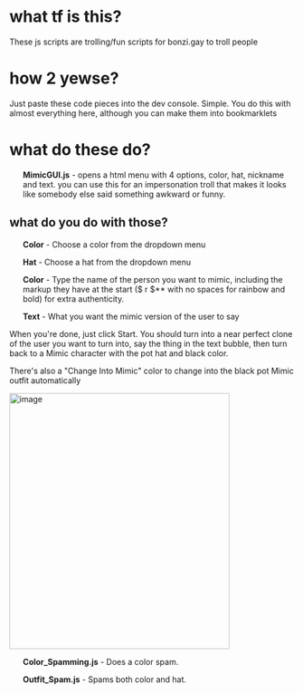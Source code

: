 <h1>what tf is this?</h1>
<p>These js scripts are trolling/fun scripts for bonzi.gay to troll people</p>
<h1>how 2 yewse?</h1>
Just paste these code pieces into the dev console. Simple. You do this with almost everything here, although you can make them into bookmarklets
<h1>what do these do?</h1>
<ul><b>MimicGUI.js</b> - opens a html menu with 4 options, color, hat, nickname and text. you can use this for an impersonation troll that makes it looks like somebody else said something awkward or funny.</ul>
<h2>what do you do with those?</h2>
<ul><b>Color</b> - Choose a color from the dropdown menu</ul>
<ul><b>Hat</b> - Choose a hat from the dropdown menu</ul>
<ul><b>Color</b> - Type the name of the person you want to mimic, including the markup they have at the start ($ r $** with no spaces for rainbow and bold) for extra authenticity.</ul>
<ul><b>Text</b> - What you want the mimic version of the user to say</ul>

<p>When you're done, just click Start. You should turn into a near perfect clone of the user you want to turn into, say the thing in the text bubble, then turn back to a Mimic character with the pot hat and black color. </p>
<p>There's also a "Change Into Mimic" color to change into the black pot Mimic outfit automatically</p>
<img width="389" height="452" alt="image" src="https://github.com/user-attachments/assets/ceac5b57-59b4-4e00-84fd-838b259928ec" />

<ul><b>Color_Spamming.js</b> - Does a color spam.</ul>
<ul><b>Outfit_Spam.js</b> - Spams both color and hat.</ul>
